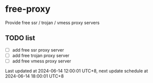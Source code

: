 
# free-proxy
Provide free ssr / trojan / vmess proxy servers


## TODO list
- [ ] add free ssr proxy server
- [ ] add free trojan proxy server
- [ ] add free vmess proxy server

Last updated at 2024-06-14 12:00:01 UTC+8, next update schedule at 2024-06-14 18:00:01 UTC+8

